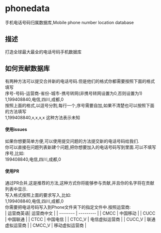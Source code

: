 # phonedata
手机电话号码归属数据库,Mobile phone number location database

## 描述
打造全球最大最全的电话号码手机数据库

## 如何贡献数据库
有两种方法可以提交合并新的电话号码.但是他们的格式你都需要按照下面的格式填写  
序号-号码-运营商-省份-城市-携号转网(非携号转网设置为0,否则设置为1)  
1,199408840,电信,四川,成都,0  
按照上面的格式,以逗号分割,每行一个,序号需要自加,如果不清楚也可以按照下面的方法填写  
1,199408840,x,x,x,x   这种方法表示未知

#### 使用issues 
如果你想要简单方便,可以使用提交问题的方法提交新的电话号码给我们.  
你可以直接在问题列表新建个问题,把你想要加入的电话号码写到里面.可以不填写序号,比如:  
199408840,电信,四川,成都,0  

#### 使用PR
通过PR合并,这是推荐的方法,这种方式你将能够参与贡献,并且你的名字将在贡献列表中显示.  
写入格式按照上面的要求写入,比如:  
1,199408840,电信,四川,成都,0  
你需要把电话号码写入到Phone文件夹下的指定文件中.按照运营商:  
| 运营商英语| 运营商中文 |
| -------- | --------- |
| CMCC     | 中国移动   |
| CUCC     | 中国联通   |
| CTCC     | 中国电信   |
| CTCC_V   | 电信虚拟运营商   |
| CUCC_V   | 联通虚拟运营商   |
| CMCC_V   | 移动虚拟运营商   |